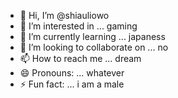 - 👋 Hi, I’m @shiauliowo
- 👀 I’m interested in ... gaming
- 🌱 I’m currently learning ... japaness
- 💞️ I’m looking to collaborate on ... no
- 📫 How to reach me ... dream
- 😄 Pronouns: ... whatever
- ⚡ Fun fact: ... i am a male

<!---
shiauliowo/shiauliowo is a ✨ special ✨ repository because its `README.md` (this file) appears on your GitHub profile.
You can click the Preview link to take a look at your changes.
--->
